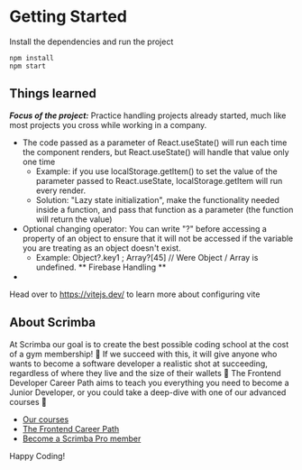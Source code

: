 # Getting Started
Install the dependencies and run the project
```
npm install
npm start
```

## Things learned
  ***Focus of the project:*** Practice handling projects already started, much like most projects you cross while working in a company. 
  * The code passed as a parameter of React.useState() will run each time the component renders, but React.useState() will handle that value only one time
    * Example: if you use localStorage.getItem() to set the value of the parameter passed to React.useState, localStorage.getItem will run every render.
    * Solution: "Lazy state initialization", make the functionality needed inside a function, and pass that function as a parameter (the function will return the value)
  * Optional changing operator: You can write "?" before accessing a property of an object to ensure that it will not be accessed if the variable you are treating as an object doesn't exist. 
    * Example: Object?.key1 ; Array?[45] // Were Object / Array is undefined.
  ** Firebase Handling **
  * 

Head over to https://vitejs.dev/ to learn more about configuring vite
## About Scrimba

At Scrimba our goal is to create the best possible coding school at the cost of a gym membership! 💜
If we succeed with this, it will give anyone who wants to become a software developer a realistic shot at succeeding, regardless of where they live and the size of their wallets 🎉
The Frontend Developer Career Path aims to teach you everything you need to become a Junior Developer, or you could take a deep-dive with one of our advanced courses 🚀

- [Our courses](https://scrimba.com/allcourses)
- [The Frontend Career Path](https://scrimba.com/learn/frontend)
- [Become a Scrimba Pro member](https://scrimba.com/pricing)

Happy Coding!
